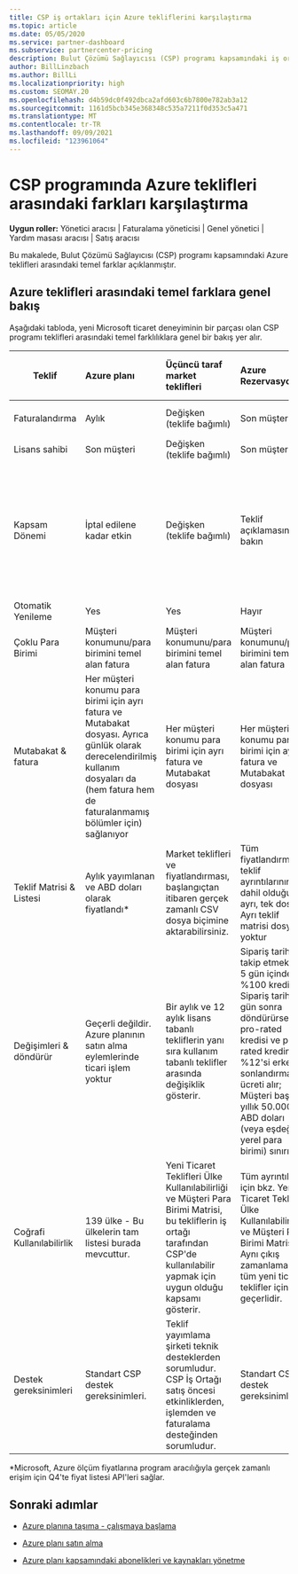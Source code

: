 ```yaml
---
title: CSP iş ortakları için Azure tekliflerini karşılaştırma
ms.topic: article
ms.date: 05/05/2020
ms.service: partner-dashboard
ms.subservice: partnercenter-pricing
description: Bulut Çözümü Sağlayıcısı (CSP) programı kapsamındaki iş ortakları için yeni Microsoft ticaret deneyiminde yer alan teklifler arasındaki temel farkları karşılaştırın.
author: BillLinzbach
ms.author: BillLi
ms.localizationpriority: high
ms.custom: SEOMAY.20
ms.openlocfilehash: d4b59dc0f492dbca2afd603c6b7800e782ab3a12
ms.sourcegitcommit: 1161d5bcb345e368348c535a7211f0d353c5a471
ms.translationtype: MT
ms.contentlocale: tr-TR
ms.lasthandoff: 09/09/2021
ms.locfileid: "123961064"
---
```

# <a name="compare-differences-between-azure-offers-in-the-csp-program"></a>CSP programında Azure teklifleri arasındaki farkları karşılaştırma

**Uygun roller:** Yönetici aracısı | Faturalama yöneticisi | Genel yönetici | Yardım masası aracısı | Satış aracısı

Bu makalede, Bulut Çözümü Sağlayıcısı (CSP) programı kapsamındaki Azure teklifleri arasındaki temel farklar açıklanmıştır.

## <a name="overview-of-key-differences-between-azure-offers"></a>Azure teklifleri arasındaki temel farklara genel bakış

Aşağıdaki tabloda, yeni Microsoft ticaret deneyiminin bir parçası olan CSP programı teklifleri arasındaki temel farklılıklara genel bir bakış yer alır.

|**Teklif**| **Azure planı**|**Üçüncü taraf market teklifleri**|**Azure Rezervasyonlar**|**CSP aracılığıyla satılan Sunucu Abonelikleri**|**Lisans tabanlı teklifler**|
|-------------------|:------|:-----|:---------|:--------------|:---------|
|Faturalandırma|Aylık|Değişken (teklife bağımlı)|Son müşteri|Tam dönem veya 3 yıllık dönem için ön|Aylık veya Yıllık|
|Lisans sahibi|Son müşteri|Değişken (teklife bağımlı)|Son müşteri| Son müşteri|Son müşteri|
|Kapsam Dönemi|İptal edilene kadar etkin|Değişken (teklife bağımlı)|Teklif açıklamasına bakın|Tüm Azure Rezervasyonları kendi benzersiz kapsam dönemine sahip olur. Tüm Sunucu Abonelikleri kendi benzersiz kapsam dönemine sahip olur.|   Ek lisanslar mevcut kapsam dönemine yaslıtacak|
|Otomatik Yenileme|Yes|Yes|Hayır| Hayır|Yes|
|Çoklu Para Birimi|Müşteri konumunu/para birimini temel alan fatura|Müşteri konumunu/para birimini temel alan fatura|Müşteri konumunu/para birimini temel alan fatura|Müşteri konumunu/para birimini temel alan fatura|İş ortağı konumu para birimine göre| 
|Mutabakat & fatura|Her müşteri konumu para birimi için ayrı fatura ve Mutabakat dosyası.  Ayrıca günlük olarak derecelendirilmiş kullanım dosyaları da (hem fatura hem de faturalanmamış bölümler için) sağlanıyor |Her müşteri konumu para birimi için ayrı fatura ve Mutabakat dosyası|Her müşteri konumu para birimi için ayrı fatura ve Mutabakat dosyası|Her müşteri konumu para birimi için ayrı fatura ve Mutabakat dosyası|Tek bir fatura ve Mutabakat dosyasındaki tüm siparişler|
|Teklif Matrisi & Listesi|Aylık yayımlanan ve ABD doları olarak fiyatlandı*|Market teklifleri ve fiyatlandırması, başlangıçtan itibaren gerçek zamanlı CSV dosya biçimine aktarabilirsiniz.|Tüm fiyatlandırma ve teklif ayrıntılarının dahil olduğu ayrı, tek dosya. Ayrı teklif matrisi dosyası yoktur||Tüm fiyatlandırma ve teklif ayrıntılarının dahil olduğu ayrı, tek dosya. Ayrı bir Teklif Matrisi yoktur.| 
|Değişimleri & döndürür|Geçerli değildir. Azure planının satın alma eylemlerinde ticari işlem yoktur|Bir aylık ve 12 aylık lisans tabanlı tekliflerin yanı sıra kullanım tabanlı teklifler arasında değişiklik gösterir.|Sipariş tarihini takip etmek için 5 gün içinde %100 kredi alır. Sipariş tarihini 5 gün sonra döndürürse, pro-rated kredisi ve pro-rated kredinin %12'si erken sonlandırma ücreti alır; Müşteri başına yıllık 50.000 ABD doları (veya eşdeğer yerel para birimi) sınırı|Sipariş tarihini takip etmek için 60 gün içinde %100 kredi lisans anahtarları devre dışı bırakılır. Kısmi dönüşler kabul edilmeyecektir.|   30 günlük askıya almalar/iptaller %100 kredi alır; 30 gündeki askıya almalar/iptaller için prot olarak derecelendirilmiş bir kredi alırsınız.|
|Coğrafi Kullanılabilirlik|139 ülke - Bu ülkelerin tam listesi burada mevcuttur.|Yeni Ticaret Teklifleri Ülke Kullanılabilirliği ve Müşteri Para Birimi Matrisi, bu tekliflerin iş ortağı tarafından CSP'de kullanılabilir yapmak için uygun olduğu kapsamı gösterir.|Tüm ayrıntılar için bkz. Yeni Ticaret Teklifleri Ülke Kullanılabilirliği ve Müşteri Para Birimi Matrisi. Aynı çıkış zamanlaması tüm yeni ticari teklifler için geçerlidir.|Tüm ayrıntılar için bkz. Yeni Ticaret Teklifleri Ülke Kullanılabilirliği ve Müşteri Para Birimi Matrisi.  Aynı çıkış zamanlaması tüm yeni ticari teklifler için geçerlidir.|247 ülke|
|Destek gereksinimleri|Standart CSP destek gereksinimleri.|Teklif yayımlama şirketi teknik desteklerden sorumludur.  CSP İş Ortağı satış öncesi etkinliklerden, işlemden ve faturalama desteğinden sorumludur.|Standart CSP destek gereksinimleri.|Standart CSP destek gereksinimleri.|Standart CSP destek gereksinimleri.|

*Microsoft, Azure ölçüm fiyatlarına program aracılığıyla gerçek zamanlı erişim için Q4'te fiyat listesi API'leri sağlar.

## <a name="next-steps"></a>Sonraki adımlar

- [Azure planına taşıma - çalışmaya başlama](azure-plan-get-started.md)

- [Azure planı satın alma](purchase-azure-plan.md)

- [Azure planı kapsamındaki abonelikleri ve kaynakları yönetme](azure-plan-manage.md)